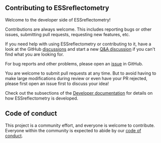 ## Contributing to ESSreflectometry

Welcome to the developer side of ESSreflectometry!

Contributions are always welcome.
This includes reporting bugs or other issues, submitting pull requests, requesting new features, etc.

If you need help with using ESSreflectometry or contributing to it, have a look at the GitHub [discussions](https://github.com/scipp/essreflectometry/discussions) and start a new [Q&A discussion](https://github.com/scipp/essreflectometry/discussions/categories/q-a) if you can't find what you are looking for.

For bug reports and other problems, please open an [issue](https://github.com/scipp/essreflectometry/issues/new) in GitHub.

You are welcome to submit pull requests at any time.
But to avoid having to make large modifications during review or even have your PR rejected, please first open an issue first to discuss your idea!

Check out the subsections of the [Developer documentation](https://scipp.github.io/essreflectometry/developer/index.html) for details on how ESSreflectometry is developed.

## Code of conduct

This project is a community effort, and everyone is welcome to contribute.
Everyone within the community is expected to abide by our [code of conduct](https://github.com/scipp/essreflectometry/blob/main/CODE_OF_CONDUCT.md).
